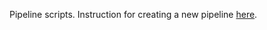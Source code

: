 Pipeline scripts. Instruction for creating a new pipeline [here](../README.Falconet.MD#creating-a-new-pipeline).